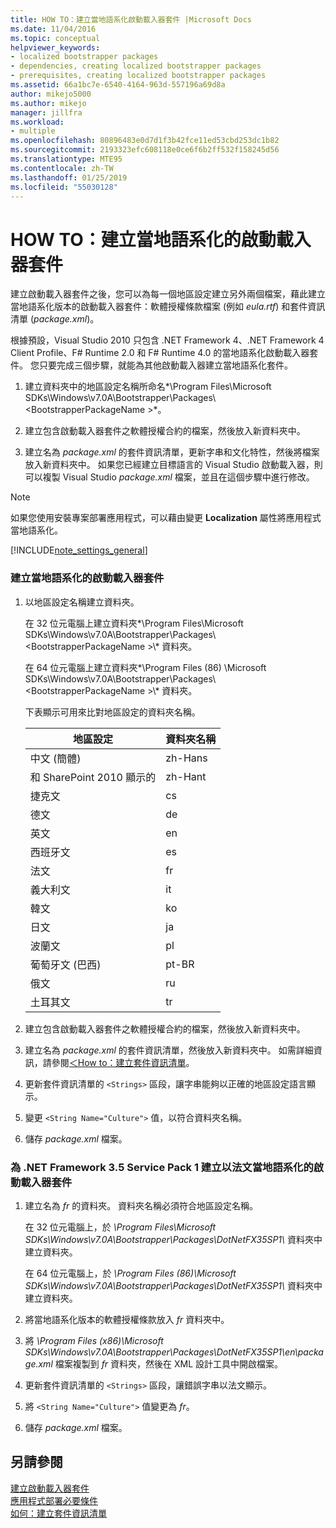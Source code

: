 ```yaml
---
title: HOW TO：建立當地語系化啟動載入器套件 |Microsoft Docs
ms.date: 11/04/2016
ms.topic: conceptual
helpviewer_keywords:
- localized bootstrapper packages
- dependencies, creating localized bootstrapper packages
- prerequisites, creating localized bootstrapper packages
ms.assetid: 66a1bc7e-6540-4164-963d-557196a69d8a
author: mikejo5000
ms.author: mikejo
manager: jillfra
ms.workload:
- multiple
ms.openlocfilehash: 80896483e0d7d1f3b42fce11ed53cbd253dc1b82
ms.sourcegitcommit: 2193323efc608118e0ce6f6b2ff532f158245d56
ms.translationtype: MTE95
ms.contentlocale: zh-TW
ms.lasthandoff: 01/25/2019
ms.locfileid: "55030128"
---
```

# <a name="how-to-create-a-localized-bootstrapper-package"></a>HOW TO：建立當地語系化的啟動載入器套件
建立啟動載入器套件之後，您可以為每一個地區設定建立另外兩個檔案，藉此建立當地語系化版本的啟動載入器套件：軟體授權條款檔案 (例如 *eula.rtf*) 和套件資訊清單 (*package.xml*)。  
  
 根據預設，Visual Studio 2010 只包含 .NET Framework 4、.NET Framework 4 Client Profile、F# Runtime 2.0 和 F# Runtime 4.0 的當地語系化啟動載入器套件。 您只要完成三個步驟，就能為其他啟動載入器建立當地語系化套件。  
  
1.  建立資料夾中的地區設定名稱所命名*\Program Files\Microsoft SDKs\Windows\v7.0A\Bootstrapper\Packages\\\<BootstrapperPackageName >*。  
  
2.  建立包含啟動載入器套件之軟體授權合約的檔案，然後放入新資料夾中。  
  
3.  建立名為 *package.xml* 的套件資訊清單，更新字串和文化特性，然後將檔案放入新資料夾中。 如果您已經建立目標語言的 Visual Studio 啟動載入器，則可以複製 Visual Studio *package.xml* 檔案，並且在這個步驟中進行修改。  
  
> [!NOTE]
>  如果您使用安裝專案部署應用程式，可以藉由變更 **Localization** 屬性將應用程式當地語系化。  
  
 [!INCLUDE[note_settings_general](../data-tools/includes/note_settings_general_md.md)]  
  
### <a name="to-create-a-localized-bootstrapper-package"></a>建立當地語系化的啟動載入器套件  
  
1.  以地區設定名稱建立資料夾。  
  
     在 32 位元電腦上建立資料夾*\Program Files\Microsoft SDKs\Windows\v7.0A\Bootstrapper\Packages\\\<BootstrapperPackageName >\\* 資料夾。  
  
     在 64 位元電腦上建立資料夾*\Program Files (86) \Microsoft SDKs\Windows\v7.0A\Bootstrapper\Packages\\\<BootstrapperPackageName >\\* 資料夾。  
  
     下表顯示可用來比對地區設定的資料夾名稱。  
  
    |地區設定|資料夾名稱|  
    |------------|-----------------|  
    |中文 (簡體)|zh-Hans|  
    |和 SharePoint 2010 顯示的|zh-Hant|  
    |捷克文|cs|  
    |德文|de|  
    |英文|en|  
    |西班牙文|es|  
    |法文|fr|  
    |義大利文|it|  
    |韓文|ko|  
    |日文|ja|  
    |波蘭文|pl|  
    |葡萄牙文 (巴西)|pt-BR|  
    |俄文|ru|  
    |土耳其文|tr|  
  
2.  建立包含啟動載入器套件之軟體授權合約的檔案，然後放入新資料夾中。  
  
3.  建立名為 *package.xml* 的套件資訊清單，然後放入新資料夾中。 如需詳細資訊，請參閱[＜How to：建立套件資訊清單](../deployment/how-to-create-a-package-manifest.md)。  
  
4.  更新套件資訊清單的 `<Strings>` 區段，讓字串能夠以正確的地區設定語言顯示。  
  
5.  變更 `<String Name="Culture">` 值，以符合資料夾名稱。  
  
6.  儲存 *package.xml* 檔案。  
  
### <a name="to-create-a-bootstrapper-package-for-net-framework-35-service-pack-1-localized-in-french"></a>為 .NET Framework 3.5 Service Pack 1 建立以法文當地語系化的啟動載入器套件  
  
1.  建立名為 *fr* 的資料夾。 資料夾名稱必須符合地區設定名稱。  
  
     在 32 位元電腦上，於 *\Program Files\Microsoft SDKs\Windows\v7.0A\Bootstrapper\Packages\DotNetFX35SP1\\* 資料夾中建立資料夾。  
  
     在 64 位元電腦上，於 *\Program Files (86)\Microsoft SDKs\Windows\v7.0A\Bootstrapper\Packages\DotNetFX35SP1\\* 資料夾中建立資料夾。  
  
2.  將當地語系化版本的軟體授權條款放入 *fr* 資料夾中。  
  
3.  將 *\Program Files (x86)\Microsoft SDKs\Windows\v7.0A\Bootstrapper\Packages\DotNetFX35SP1\en\package.xml* 檔案複製到 *fr* 資料夾，然後在 XML 設計工具中開啟檔案。  
  
4.  更新套件資訊清單的 `<Strings>` 區段，讓錯誤字串以法文顯示。  
  
5.  將 `<String Name="Culture">` 值變更為 *fr*。  
  
6.  儲存 *package.xml* 檔案。  
  
## <a name="see-also"></a>另請參閱  
 [建立啟動載入器套件](../deployment/creating-bootstrapper-packages.md)   
 [應用程式部署必要條件](../deployment/application-deployment-prerequisites.md)   
 [如何：建立套件資訊清單](../deployment/how-to-create-a-package-manifest.md)